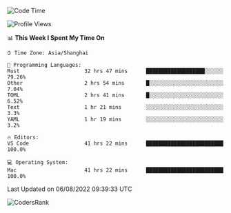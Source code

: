<!--START_SECTION:waka-->
![Code Time](http://img.shields.io/badge/Code%20Time-1%2C594%20hrs%2039%20mins-blue)

![Profile Views](http://img.shields.io/badge/Profile%20Views-39-blue)

📊 **This Week I Spent My Time On** 

```text
⌚︎ Time Zone: Asia/Shanghai

💬 Programming Languages: 
Rust                     32 hrs 47 mins      ███████████████████░░░░░░   79.26% 
Other                    2 hrs 54 mins       █░░░░░░░░░░░░░░░░░░░░░░░░   7.04% 
TOML                     2 hrs 41 mins       █░░░░░░░░░░░░░░░░░░░░░░░░   6.52% 
Text                     1 hr 21 mins        ░░░░░░░░░░░░░░░░░░░░░░░░░   3.3% 
YAML                     1 hr 19 mins        ░░░░░░░░░░░░░░░░░░░░░░░░░   3.2%

🔥 Editors: 
VS Code                  41 hrs 22 mins      █████████████████████████   100.0%

💻 Operating System: 
Mac                      41 hrs 22 mins      █████████████████████████   100.0%

```


 Last Updated on 06/08/2022 09:39:33 UTC
<!--END_SECTION:waka-->

![CodersRank](https://cr-skills-chart-widget.azurewebsites.net/api/api?username=BugenZhao&padding=16&tooltip=true&branding=false&sort-by-score=true&skills=Rust%2C%20Swift%2C%20C%2C%20TypeScript%2C%20Java%2C%20Go%2C%20Dart%2C%20C%2B%2B%2C%20Python%2C%20Assembly%2C%20Shell%2C%20Kotlin)
